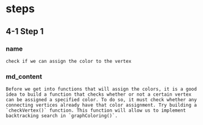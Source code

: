 <!-- title={checkVertex()} -->

<!-- concepts={Backtracking Search, Lists, For Loops} -->

<!--badges={Python:7,Algorithms:30}-->

# steps

## 4-1 Step 1

### name
```
check if we can assign the color to the vertex
```
### md_content
```
Before we get into functions that will assign the colors, it is a good idea to build a function that checks whether or not a certain vertex can be assigned a specified color. To do so, it must check whether any connecting vertices already have that color assignment. Try building a `checkVertex()` function. This function will allow us to implement backtracking search in `graphColoring()`.
```

